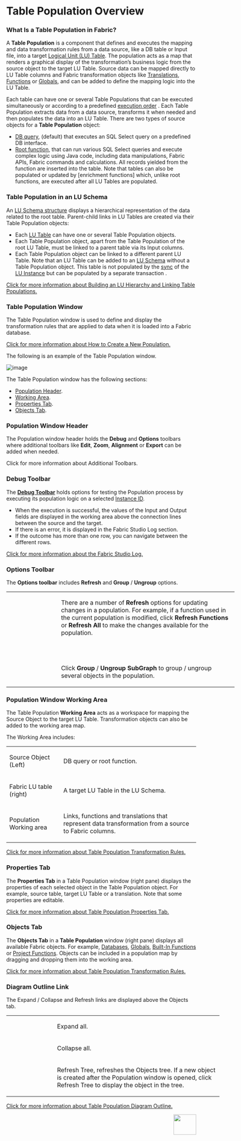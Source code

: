 # Table Population Overview

### What Is a Table Population in Fabric? 
A **Table Population** is a component that defines and executes the mapping and data transformation rules from a data source, like a DB table or Input file, into a target [Logical Unit (LU) Table](https://github.com/k2view-academy/K2View-Academy/blob/master/articles/06_LU_tables/01_LU_tables_overview.md). The population acts as a map that renders a graphical display of the transformation’s business logic from the source object to the target LU Table. Source data can be mapped directly to LU Table columns and Fabric transformation objects like [Translations](https://github.com/k2view-academy/K2View-Academy/blob/master/articles/09_translations/01_translations_overview_and_use_cases.md), [Functions](https://github.com/k2view-academy/K2View-Academy/blob/master/articles/07_table_population/08_project_functions.md) or [Globals](https://github.com/k2view-academy/K2View-Academy/blob/master/articles/08_globals/01_globals_overview.md), and can be added to define the mapping logic into the LU Table. 

Each table can have one or several Table Populations that can be executed simultaneously or according to a predefined [execution order](https://github.com/k2view-academy/K2View-Academy/blob/master/articles/07_table_population/13_LU_table_population_execution_order.md) .
Each Table Population extracts data from a data source, transforms it when needed and then populates the data into an LU Table.
There are two types of source objects for a **Table Population** object:
*	[DB query](https://github.com/k2view-academy/K2View-Academy/blob/master/articles/07_table_population/02_source_object_types.md), (default) that executes an SQL Select query on a predefined DB interface. 
*	[Root function](https://github.com/k2view-academy/K2View-Academy/blob/master/articles/07_table_population/02_source_object_types.md), that can run various SQL Select queries and execute complex logic using Java code, including data manipulations, Fabric APIs, Fabric commands and calculations. All records yielded from the function are inserted into the table. 
Note that tables can also be populated or updated by [enrichment functions] which, unlike root functions, are executed after all LU Tables are populated.

### Table Population in an LU Schema 
An [LU Schema structure](https://github.com/k2view-academy/K2View-Academy/blob/master/articles/03_logical_units/03_LU_schema_window.md)  displays a hierarchical representation of the data related to the root table. Parent-child links in LU Tables are created via their Table Population objects:
*	Each [LU Table](https://github.com/k2view-academy/K2View-Academy/blob/master/articles/06_LU_tables/01_LU_tables_overview.md) can have one or several Table Population objects. 
*	Each Table Population object, apart from the Table Population of the root LU Table, must be linked to a parent table via its Input columns.
*	Each Table Population object can be linked to a different parent LU Table.
Note that an LU Table can be added to an [LU Schema](https://github.com/k2view-academy/K2View-Academy/blob/master/articles/03_logical_units/03_LU_schema_window.md)  without a Table Population object. This table is not populated by the [sync](https://github.com/k2view-academy/K2View-Academy/blob/master/articles/01_fabric_overview/02_fabric_glossary.md#sync) of the [LU Instance](https://github.com/k2view-academy/K2View-Academy/blob/master/articles/01_fabric_overview/02_fabric_glossary.md#lui) but can be populated by a separate transaction .

[Click for more information about Building an LU Hierarchy and Linking Table Populations.](https://github.com/k2view-academy/K2View-Academy/blob/master/articles/03_logical_units/12_LU_hierarchy_and_linking_table_population.md)

### Table Population Window
The Table Population window is used to define and display the transformation rules that are applied to data when it is loaded into a Fabric database. 

[Click for more information about How to Create a New Population.](https://github.com/k2view-academy/K2View-Academy/blob/master/articles/07_table_population/03_creating_a_new_table_population.md)

The following is an example of the Table Population window. 

![image](https://github.com/k2view-academy/K2View-Academy/blob/master/articles/07_table_population/images/07_01_01_table_pop_window.png)

The Table Population window has the following sections:
*	[Population Header](https://github.com/k2view-academy/K2View-Academy/blob/master/articles/07_table_population/01_table_population_overview.md#population-window-header). 
*	[Working Area](https://github.com/k2view-academy/K2View-Academy/blob/master/articles/07_table_population/01_table_population_overview.md#population-window-working-area).
*	[Properties Tab](https://github.com/k2view-academy/K2View-Academy/blob/master/articles/07_table_population/01_table_population_overview.md#properties-tab).
*	[Objects Tab](https://github.com/k2view-academy/K2View-Academy/blob/master/articles/07_table_population/01_table_population_overview.md#objects-tab).

### Population Window Header
The Population window header holds the **Debug** and **Options** toolbars where additional toolbars like **Edit**, **Zoom**, **Alignment** or **Export** can be added when needed. 

Click for more information about Additional Toolbars.

### Debug Toolbar
The [**Debug Toolbar**](https://github.com/k2view-academy/K2View-Academy/blob/master/articles/13_LUDB_viewer_and_studio_debug_capabilities/03_debug_table_population.md) holds options for testing the Population process by executing its population logic on a selected [Instance ID](https://github.com/k2view-academy/K2View-Academy/blob/master/articles/01_fabric_overview/02_fabric_glossary.md#instance-id).
*	When the execution is successful, the values of the Input and Output fields are displayed in the working area above the connection lines between the source and the target. 
*	If there is an error, it is displayed in the Fabric Studio Log section.
*	If the outcome has more than one row, you can navigate between the different rows.

[Click for more information about the Fabric Studio Log.](https://github.com/k2view-academy/K2View-Academy/blob/master/articles/13_LUDB_viewer_and_studio_debug_capabilities/02_fabric_studio_log_files.md)

### Options Toolbar
The **Options toolbar** includes **Refresh** and **Group** / **Ungroup** options.
<table style="width: 606px;">
<tbody>
<tr>
<td width="200">&nbsp; <img src="https://github.com/k2view-academy/K2View-Academy/blob/master/articles/07_table_population/images/07_01_02_refresh.png" alt="" /><img src="https://github.com/k2view-academy/K2View-Academy/blob/master/articles/07_table_population/images/07_01_03_refresh2.PNG" alt="" /></td>
<td width="700pxl">
<p>There are a number of <strong>Refresh</strong> options for updating changes in a population. For example, if a function used in the current population is modified, click <strong>Refresh Functions</strong> or <strong>Refresh All</strong> to make the changes available for the population.</p>
<p>&nbsp;</p>
</td>
</tr>
<tr>
<td width="200"><img src="https://github.com/k2view-academy/K2View-Academy/blob/master/articles/07_table_population/images/07_01_04_refresh3.png" alt="" /></td>
<td style="width: 343px;">
<p>Click <strong>Group</strong> / <strong>Ungroup SubGraph</strong> to group / ungroup several objects in the population.</p>
</td>
</tr>
</tbody>
</table>

### Population Window Working Area
The Table Population **Working Area** acts as a workspace for mapping the Source Object to the target LU Table. Transformation objects can also be added to the working area map. 

The Working Area includes:
<table width="614">
<tbody>
<tr>
<td width="200pxl">
<p>Source Object (Left)</p>
</td>
<td width="700pxl">
<p>DB query or root function.</p>
</td>
</tr>
<tr>
<td width="179">
<p>Fabric LU table (right)</p>
</td>
<td width="435">
<p>A target LU Table in the LU Schema.</p>
</td>
</tr>
<tr>
<td width="179">
<p>Population Working area</p>
</td>
<td width="435">
<p>Links, functions and translations that represent data transformation from a source to Fabric columns.</p>
</td>
</tr>
</tbody>
</table>

[Click for more information about Table Population Transformation Rules.](https://github.com/k2view-academy/K2View-Academy/blob/master/articles/07_table_population/06_table_population_transformation_rules.md)

### Properties Tab
The **Properties Tab** in a Table Population window (right pane) displays the properties of each selected object in the Table Population object. For example, source table, target LU Table or a translation. Note that some properties are editable. 

[Click for more information about Table Population Properties Tab.](https://github.com/k2view-academy/K2View-Academy/blob/master/articles/07_table_population/04_table_population_properties_tab.md)

### Objects Tab
The **Objects Tab** in a **Table Population** window (right pane) displays all available Fabric objects. For example, [Databases](https://github.com/k2view-academy/K2View-Academy/blob/master/articles/05_DB_interfaces/01_interfaces_overview.md), [Globals](https://github.com/k2view-academy/K2View-Academy/blob/master/articles/08_globals/01_globals_overview.md), [Built-In Functions](https://github.com/k2view-academy/K2View-Academy/blob/master/articles/07_table_population/07_fabric_built_in_functions.md) or [Project Functions](https://github.com/k2view-academy/K2View-Academy/blob/master/articles/07_table_population/08_project_functions.md). 
Objects can be included in a population map by dragging and dropping them into the working area.

[Click for more information about Table Population Transformation Rules.](https://github.com/k2view-academy/K2View-Academy/blob/master/articles/07_table_population/06_table_population_transformation_rules.md)

### Diagram Outline Link
The Expand / Collapse and Refresh links are displayed above the Objects tab.
<table style="width: 566px;">
<tbody>
<tr>
<td width="200pxl"><img src="https://github.com/k2view-academy/K2View-Academy/blob/master/articles/07_table_population/images/07_01_05_object_icon1.PNG" alt="" /></td>
<td width="700pxl">
<p>Expand all.</p>
</td>
</tr>
<tr>
<td width="200"><img src="https://github.com/k2view-academy/K2View-Academy/blob/master/articles/07_table_population/images/07_01_06_object_icon2.PNG" alt="" /></td>
<td style="width: 465px;">
<p>Collapse all.</p>
</td>
</tr>
<tr>
<td width="200"><img src="https://github.com/k2view-academy/K2View-Academy/blob/master/articles/07_table_population/images/07_01_07_object_icon_3.PNG" alt="" /></td>
<td style="width: 465px;">
<p>Refresh Tree, refreshes the Objects tree. If a new object is created after the Population window is opened, click Refresh Tree to display the object in the tree.</p>
</td>
</tr>
</tbody>
</table>

[Click for more information about Table Population Diagram Outline.](https://github.com/k2view-academy/K2View-Academy/blob/master/articles/07_table_population/12_table_population_diagram_outline.md)

[<img align="right" width="60" height="54" src="https://github.com/k2view-academy/K2View-Academy/blob/master/articles/images/Next.png">](https://github.com/k2view-academy/K2View-Academy/blob/master/articles/07_table_population/02_source_object_types.md)

